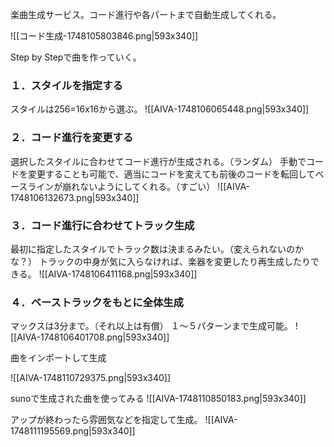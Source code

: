 楽曲生成サービス。コード進行や各パートまで自動生成してくれる。

![[コード生成-1748105803846.png|593x340]]

Step by Stepで曲を作っていく。

### １．スタイルを指定する
スタイルは256=16x16から選ぶ。
![[AIVA-1748106065448.png|593x340]]

### ２．コード進行を変更する
選択したスタイルに合わせてコード進行が生成される。（ランダム）
手動でコードを変更することも可能で、適当にコードを変えても前後のコードを転回してベースラインが崩れないようにしてくれる。（すごい）
![[AIVA-1748106132673.png|593x340]]

### ３．コード進行に合わせてトラック生成
最初に指定したスタイルでトラック数は決まるみたい。（変えられないのかな？）
トラックの中身が気に入らなければ、楽器を変更したり再生成したりできる。
![[AIVA-1748106411168.png|593x340]]

### ４．ベーストラックをもとに全体生成
マックスは3分まで。（それ以上は有償）
１〜５パターンまで生成可能。
![[AIVA-1748106401708.png|593x340]]


曲をインポートして生成

![[AIVA-1748110729375.png|593x340]]

sunoで生成された曲を使ってみる
![[AIVA-1748110850183.png|593x340]]

アップが終わったら雰囲気などを指定して生成。
![[AIVA-1748111195569.png|593x340]]